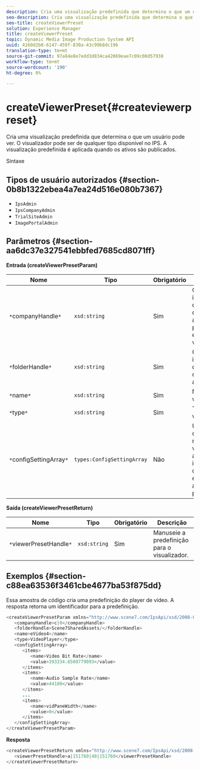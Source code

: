 ```yaml
---
description: Cria uma visualização predefinida que determina o que um usuário pode ver. O visualizador pode ser de qualquer tipo disponível no IPS. A visualização predefinida é aplicada quando os ativos são publicados.
seo-description: Cria uma visualização predefinida que determina o que um usuário pode ver. O visualizador pode ser de qualquer tipo disponível no IPS. A visualização predefinida é aplicada quando os ativos são publicados.
seo-title: createViewerPreset
solution: Experience Manager
title: createViewerPreset
topic: Dynamic Media Image Production System API
uuid: 4160d2b0-6147-459f-830a-43c99b8dc196
translation-type: tm+mt
source-git-commit: 97a84e8e7edd3d834ca42069eae7c09c00d57938
workflow-type: tm+mt
source-wordcount: '190'
ht-degree: 0%

---
```



# createViewerPreset{#createviewerpreset}

Cria uma visualização predefinida que determina o que um usuário pode ver. O visualizador pode ser de qualquer tipo disponível no IPS. A visualização predefinida é aplicada quando os ativos são publicados.

Sintaxe

## Tipos de usuário autorizados {#section-0b8b1322ebea4a7ea24d516e080b7367}

* `IpsAdmin`
* `IpsCompanyAdmin`
* `TrialSiteAdmin`
* `ImagePortalAdmin`

## Parâmetros {#section-aa6dc37e327541ebbfed7685cd8071ff}

**Entrada (createViewerPresetParam)**

| Nome | Tipo | Obrigatório | Descrição |
|---|---|---|---|
| `*`companyHandle`*` | `xsd:string` | Sim | O identificador da empresa que contém as predefinições e os ativos do visualizador. |
| `*`folderHandle`*` | `xsd:string` | Sim | O identificador da pasta que contém os ativos. |
| `*`name`*` | `xsd:string` | Sim | Nome do visualizador. |
| `*`type`*` | `xsd:string` | Sim | Tipo de visualizador. |
| `*`configSettingArray`*` | `types:ConfigSettingArray` | Não | Uma matriz que contém nomes, valores e alças de imagens às quais você está aplicando predefinições. |

**Saída (createViewerPresetReturn)**

| Nome | Tipo | Obrigatório | Descrição |
|---|---|---|---|
| `*`viewerPresetHandle`*` | `xsd:string` | Sim | Manuseie a predefinição para o visualizador. |

## Exemplos {#section-c88ea63536f3461cbe4677ba53f875dd}

Essa amostra de código cria uma predefinição do player de vídeo. A resposta retorna um identificador para a predefinição.

```java
<createViewerPresetParam xmlns="http://www.scene7.com/IpsApi/xsd/2008-01-15">
   <companyHandle>c|0</companyHandle>
   <folderHandle>Scene7SharedAssets/</folderHandle>
   <name>eVideo4</name>
   <type>VideoPlayer</type>
   <configSettingArray>
      <items>
         <name>Video Bit Rate</name>
         <value>393334.6508779093</value>
      </items>
      <items>
         <name>Audio Sample Rate</name>
         <value>44100</value>
      </items>
      ...
      <items>
         <name>vidPaneWidth</name>
         <value>0</value>
      </items>
   </configSettingArray>
</createViewerPresetParam>
```

**Resposta**

```java
<createViewerPresetReturn xmlns="http://www.scene7.com/IpsApi/xsd/2008-01-15">
   <viewerPresetHandle>a|151760|40|151760</viewerPresetHandle>
</createViewerPresetReturn>
```


